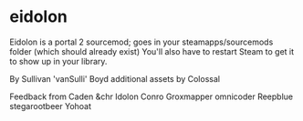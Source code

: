 # eidolon
Eidolon is a portal 2 sourcemod; goes in your steamapps/sourcemods folder (which should already exist)
You'll also have to restart Steam to get it to show up in your library.


By Sullivan 'vanSulli' Boyd
additional assets by Colossal

Feedback from
Caden
&chr
Idolon
Conro
Groxmapper
omnicoder
Reepblue
stegarootbeer
Yohoat
